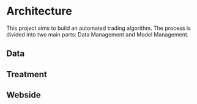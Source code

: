 # Architecture

This project aims to build an automated trading algorithm. The process is divided into two main parts: Data Management and Model Management.

## Data 
## Treatment
## Webside